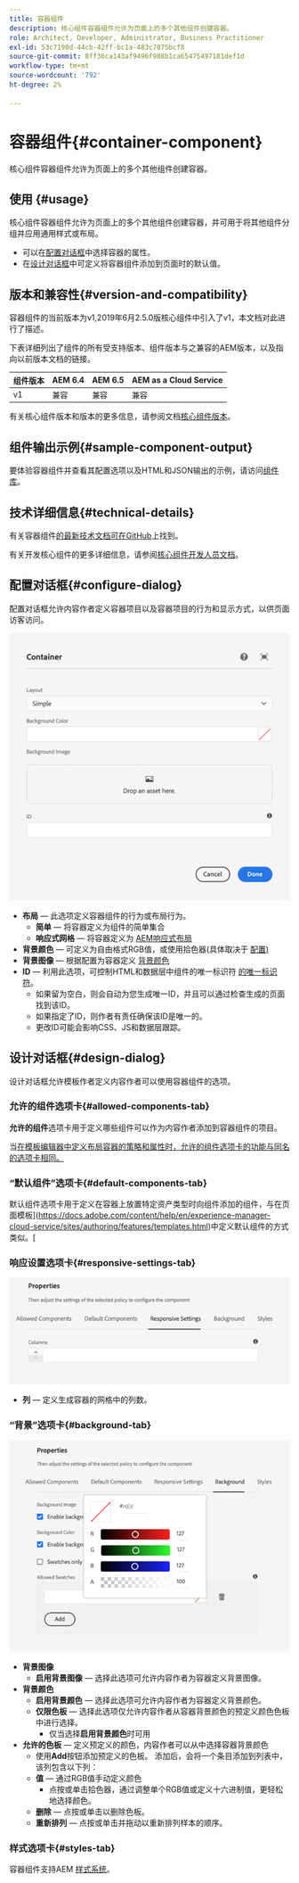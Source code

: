 ```yaml
---
title: 容器组件
description: 核心组件容器组件允许为页面上的多个其他组件创建容器。
role: Architect, Developer, Administrator, Business Practitioner
exl-id: 53c7190d-44cb-42ff-bc1a-483c7875bcf8
source-git-commit: 8ff36ca143af9496f988b1ca65475497181def1d
workflow-type: tm+mt
source-wordcount: '792'
ht-degree: 2%

---
```


# 容器组件{#container-component}

核心组件容器组件允许为页面上的多个其他组件创建容器。

## 使用 {#usage}

核心组件容器组件允许为页面上的多个其他组件创建容器，并可用于将其他组件分组并应用通用样式或布局。

* 可以在[配置对话框](#configure-dialog)中选择容器的属性。
* 在[设计对话框](#design-dialog)中可定义将容器组件添加到页面时的默认值。

## 版本和兼容性{#version-and-compatibility}

容器组件的当前版本为v1,2019年6月2.5.0版核心组件中引入了v1，本文档对此进行了描述。

下表详细列出了组件的所有受支持版本、组件版本与之兼容的AEM版本，以及指向以前版本文档的链接。

| 组件版本 | AEM 6.4 | AEM 6.5 | AEM as a Cloud Service |
|--- |--- |---|---|
| v1 | 兼容 | 兼容 | 兼容 |

有关核心组件版本和版本的更多信息，请参阅文档[核心组件版本](/help/versions.md)。

## 组件输出示例{#sample-component-output}

要体验容器组件并查看其配置选项以及HTML和JSON输出的示例，请访问[组件库](https://adobe.com/go/aem_cmp_library_container)。

## 技术详细信息{#technical-details}

有关容器组件[的最新技术文档可在GitHub](https://adobe.com/go/aem_cmp_tech_container_v1)上找到。

有关开发核心组件的更多详细信息，请参阅[核心组件开发人员文档](/help/developing/overview.md)。

## 配置对话框{#configure-dialog}

配置对话框允许内容作者定义容器项目以及容器项目的行为和显示方式，以供页面访客访问。

![容器组件的编辑对话框](/help/assets/container-edit.png)

* **布局**  — 此选项定义容器组件的行为或布局行为。
   * **简单**  — 将容器定义为组件的简单集合
   * **响应式网格**  — 将容器定义为 [AEM响应式布局](https://docs.adobe.com/content/help/en/experience-manager-cloud-service/sites/authoring/features/responsive-layout.html)
* **背景颜色**  — 可定义为自由格式RGB值，或使用拾色器(具体取决于 [配置)](#background-tab)
* **背景图像**  — 根据配置为容器定义  [背景颜色](#background-tab)
* **ID**  — 利用此选项，可控制HTML和数据层中组件的唯一标识符 [的唯一标识符](/help/developing/data-layer/overview.md)。
   * 如果留为空白，则会自动为您生成唯一ID，并且可以通过检查生成的页面找到该ID。
   * 如果指定了ID，则作者有责任确保该ID是唯一的。
   * 更改ID可能会影响CSS、JS和数据层跟踪。

## 设计对话框{#design-dialog}

设计对话框允许模板作者定义内容作者可以使用容器组件的选项。

### 允许的组件选项卡{#allowed-components-tab}

**允许的组件**&#x200B;选项卡用于定义哪些组件可以作为内容作者添加到容器组件的项目。

当[在模板编辑器中定义布局容器的策略和属性时，允许的组件选项卡的功能与同名的选项卡相同。](https://docs.adobe.com/content/help/en/experience-manager-cloud-service/sites/authoring/features/templates.html)

### “默认组件”选项卡{#default-components-tab}

默认组件选项卡用于定义在容器上放置特定资产类型时向组件添加的组件，与在页面模板](https://docs.adobe.com/content/help/en/experience-manager-cloud-service/sites/authoring/features/templates.html)中定义默认组件的方式类似。[

### 响应设置选项卡{#responsive-settings-tab}

![容器组件设计对话框的响应设置选项卡](/help/assets/container-design-responsive.png)

* **列**  — 定义生成容器的网格中的列数。

### “背景”选项卡{#background-tab}

![容器组件“设计”对话框的“背景”选项卡](/help/assets/container-design-background.png)

* **背景图像**
   * **启用背景图像**  — 选择此选项可允许内容作者为容器定义背景图像。
* **背景颜色**
   * **启用背景颜色**  — 选择此选项可允许内容作者为容器定义背景颜色。
   * **仅限色板**  — 选择此选项仅允许内容作者从容器背景颜色的预定义颜色色板中进行选择。
      * 仅当选择&#x200B;**启用背景颜色**&#x200B;时可用
* **允许的色板**  — 定义预定义的颜色，内容作者可以从中选择容器背景颜色
   * 使用&#x200B;**Add**&#x200B;按钮添加预定义的色板。 添加后，会将一个条目添加到列表中，该列包含以下列：
   * **值**  — 通过RGB值手动定义颜色
      * 点按或单击拾色器，通过调整单个RGB值或定义十六进制值，更轻松地选择颜色。
   * **删除**  — 点按或单击以删除色板。
   * **重新排列**  — 点按或单击并拖动以重新排列样本的顺序。

### 样式选项卡{#styles-tab}

容器组件支持AEM [样式系统](/help/get-started/authoring.md#component-styling)。
